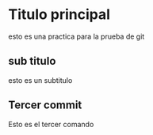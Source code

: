 # Titulo principal
esto es una practica para la prueba de git

## sub titulo 

esto es un subtitulo 

## Tercer commit 

Esto es el tercer comando 